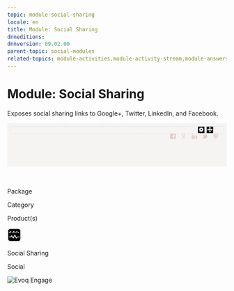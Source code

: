 ```yaml
---
topic: module-social-sharing
locale: en
title: Module: Social Sharing
dnneditions: 
dnnversion: 09.02.00
parent-topic: social-modules
related-topics: module-activities,module-activity-stream,module-answers,module-blogs,module-challenges,module-discussions,module-group-directory,module-group-spaces,module-ideas,module-journal,module-latest-challenges,module-leaderboard,module-member-directory,module-message-center,module-my-status,module-profile-dashboard,module-social-groups,module-related-content,module-social-events,module-user-badges,module-wiki
---
```


# Module: Social Sharing

Exposes social sharing links to Google+, Twitter, LinkedIn, and Facebook.

  

![Social Sharing module](img/scr-module-SocialSharing.png)

  

 

Package

Category

Product(s)

 ![icon](img/ico-module-socialsharing.png) 

Social Sharing

Social

 ![Evoq Engage](img/ico-evoq-engage.png)